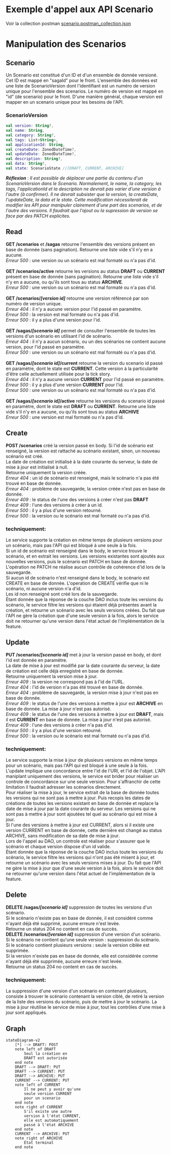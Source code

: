 # Exemple d'appel aux API Scenario

Voir la collection postman [scenario.postman_collection.json](./scenario.postman_collection.json)

# Manipulation des Scenarios

## Scenario
Un Scenario est constitué d'un ID et d'un ensemble de donnée versioné.
Cet ID est mappé en "sagaId" pour le front.
L'ensemble des données est une liste de ScenarioVersion dont l'identifiant est un numéro de version unique pour l'ensemble des scenarios.
Le numéro de version est mappé en "id" (de scenario) pour le front.
D'une manière général, chaque version est mapper en un scenario unique pour les besoins de l'API.

### ScenarioVersion
```Kotlin
val version: String?,
val name: String,
val category: String?,
val tags: List<String>,
val applicationId: String,
val createDate: ZonedDateTime?,
val updateDate: ZonedDateTime?,
val description: String?,
val data: String?,
val state: ScenarioState //[DRAFT, CURRENT, ARCHIVE]
```

***Réflexion*** :
_Il est possible de déplacer une partie du contenu d'un ScenarioVersion dans le Scenario. Normalement, le name, la category, les tags, l'applicationId et la description ne devrait pas varier d'une version à l'autre (à confirmer). Il ne devrait subsister que la version, la createDate, l'updateDate, la data et le state. Cette modification nécessiterait de modifier les API pour manipuler clairement d'une part des scenarios, et de l'autre des versions. Il faudrait que l'ajout ou la supression de version se face par des PATCH explicites._

## Read
**GET /scenarios** et **/sagas** retourne l'ensemble des versions présent en base de donnée (sans pagination). Retourne une liste vide s'il n'y en a aucune.<br>
_Erreur 500_ : une version ou un scénario est mal formaté ou n'a pas d'id.<br>
<br>
**GET /scenarios/active** retourne les versions au status **DRAFT** ou **CURRENT** présent en base de donnée (sans pagination). Retourne une liste vide s'il n'y en a aucune, ou qu'ils sont tous au status **ARCHIVE**.<br>
_Erreur 500_ : une version ou un scénario est mal formaté ou n'a pas d'id.<br>
<br>
**GET /scenarios/_[version id]_** retourne une version référencé par son numéro de version unique.<br>
_Erreur 404_ : il n'y a aucune version pour l'id passé en paramètre.<br>
_Erreur 500_ : la version est mal formaté ou n'a pas d'id.<br>
_Erreur 500_ : il y a plus d'une version pour l'id.<br>
<br>
**GET /sagas/_[scenario id]_** permet de consulter l'ensemble de toutes les versions d'un scénario en utilisant l'id de scénario.<br>
_Erreur 404_ : il n'y a aucun scénario, ou un des scénarios ne contient aucune version, pour l'id passé en paramètre.<br>
_Erreur 500_ : une version ou un scénario est mal formaté ou n'a pas d'id.<br>
<br>
**GET /sagas/_[scenario id]_/current** retourne la version du scenario id passé en paramètre, dont le state est **CURRENT**. Cette version à la particularité d'être celle actuellement utilisée pour la tick story.<br>
_Erreur 404_ : il n'y a aucune version **CURRENT** pour l'id passé en paramètre.<br>
_Erreur 500_ : il y a plus d'une version **CURRENT** pour l'id.<br>
_Erreur 500_ : une version ou un scénario est mal formaté ou n'a pas d'id.<br>
<br>
**GET /sagas/_[scenario id]_/active** retourne les versions du scenario id passé en paramètre, dont le state est **DRAFT** ou **CURRENT**. Retourne une liste vide s'il n'y en a aucune, ou qu'ils sont tous au status **ARCHIVE**<br>
_Erreur 500_ : une version est mal formaté ou n'a pas d'id.<br>


## Create
**POST /scenarios** créé la version passé en body. Si l'id de scénario est renseigné, la version est rattaché au scénario existant, sinon, un nouveau scénario est créé.<br>
La date de création est initialisé à la date courante du serveur, la date de mise à jour est initialisé à null.<br>
Retourne uniquement la version créée.<br>
_Erreur 404_ : un id de scénario est renseigné, mais le scénario n'a pas été trouvé en base de donnée.<br>
_Erreur 404_ : problème de sauvegarde, la version créée n'est pas en base de donnée.<br>
_Erreur 409_ : le status de l'une des versions à créer n'est pas **DRAFT**<br>
_Erreur 409_ : l'une des versions à créer à un id.<br>
_Erreur 500_ : il y a plus d'une version retourné.<br>
_Erreur 500_ : la version ou le scénario est mal formaté ou n'a pas d'id.<br>
### techniquement:
Le service supporte la création en même temps de plusieurs versions pour un scénario, mais pas l'API qui est bloqué à une seule à la fois.<br>
Si un id de scénario est renseigné dans le body, le service trouve le scénario, et en extrait les versions. Les versions existantes sont ajoutés aux nouvelles versions, puis le scénario est PATCH en base de donnée. L'opération ne PATCH ne réalise aucun contrôle de cohérence d'id lors de la sauvegarde.<br>
Si aucun id de scénario n'est renseigné dans le body, le scénario est CREATE en base de donnée. L'operation de CREATE vérifie que ni le scénario, ni aucune version n'a d'id.<br>
Les id non renseigné sont créé lors de la sauvegarde.<br>
Étant donnée que la réponse de la couche DAO inclus toute les versions du scénario, le service filtre les versions qui étaient déjà présentes avant la création, et retourne un scénario avec les seuls versions créées. Du fait que l'API ne gère la création que d'une seule version à la fois, alors le service doit ne retourner qu'une version dans l'état actuel de l'implémentation de la feature.<br>


## Update
**PUT /scenarios/_[scenario id]_** met à jour la version passé en body, et dont l'id est donnée en paramètre.<br>
La date de mise à jour est modifié par la date courante du serveur, la date de création est celle déjà enregistré en base de donnée.<br>
Retourne uniquement la version mise à jour.<br>
_Erreur 409_ : la version ne correspond pas à l'id de l'URL.<br>
_Erreur 404_ : l'id de version n'a pas été trouvé en base de donnée.<br>
_Erreur 404_ : problème de sauvegarde, la version mise à jour n'est pas en base de donnée.<br>
_Erreur 409_ : le status de l'une des versions à mettre à jour est **ARCHIVE** en base de donnée. La mise à jour n'est pas autorisé.<br>
_Erreur 409_ : le status de l'une des versions à mettre à jour est **DRAFT**, mais il est **CURRENT** en base de donnée. La mise à jour n'est pas autorisé.<br>
_Erreur 409_ : l'une des versions à créer n'a pas d'id.<br>
_Erreur 500_ : il y a plus d'une version retourné.<br>
_Erreur 500_ : la version ou le scénario est mal formaté ou n'a pas d'id.<br>
### techniquement:
Le service supporte la mise à jour de plusieurs versions en même temps pour un scénario, mais pas l'API qui est bloqué à une seule à la fois.<br>
L'update implique une concordance entre l'id de l'URI, et l'id de l'objet. L'API maniplant uniquement des versions, le service est brider pour réaliser un controle de concordance sur une seule version. Pour s'affranchir de cette limitation il faudrait adresser les scénarios directement.<br>
Pour réaliser la mise à jour, le service extrait de la base de donnée toutes les versions qui ne sont pas à mettre à jour. Puis recopis les dates de créations de toutes les versions existant en base de donnée et replace la date de mise à jour par la date courante du serveur. Les versions qui ne sont pas à mettre à jour sont ajoutées tel quel au scénario qui est mise à jour.<br>
Si l'une des versions à mettre à jour est CURRENT, alors si il existe une version CURRENT en base de donnée, cette dernière est changé au status ARCHIVE, sans modification de sa date de mise à jour.<br> 
Lors de l'appel au DAO, un controle est réaliser pour s'assurer que le scénario et chaque version dispose d'un id valide.<br>
Étant donnée que la réponse de la couche DAO inclus toute les versions du scénario, le service filtre les versions qui n'ont pas été misent à jour, et retourne un scénario avec les seuls versions mises à jour. Du fait que l'API ne gère la mise à jour que d'une seule version à la fois, alors le service doit ne retourner qu'une version dans l'état actuel de l'implémentation de la feature.<br>


## Delete
**DELETE /sagas/_[scenario id]_** suppression de toutes les versions d'un scénario.<br>
Si le scénario n'existe pas en base de donnée, il est considéré comme n'ayant déjà été supprimé, aucune erreure n'est levée.<br>
Retourne un status 204 no content en cas de succès.<br>
**DELETE /scenarios/_[version id]_** suppression d'une version d'un scénario.<br>
Si le scénario ne contient qu'une seule version : suppression du scénario.<br>
Si le scénario contient plusieurs versions : seule la version ciblée est supprimée.<br>
Si la version n'existe pas en base de donnée, elle est considérée comme n'ayant déjà été supprimée, aucune erreure n'est levée.<br>
Retourne un status 204 no content en cas de succès.<br>
### techniquement:
La suppression d'une version d'un scénario en contenant plusieurs, consiste à trouver le scénario contenant la version ciblé, de retiré la version de la liste des versions du scénario, puis de mettre à jour le scénario. La mise à jour réutilise le service de mise à jour, tout les contrôles d'une mise à jour sont appliqués.<br>


## Graph
```mermaid
stateDiagram-v2
    [*] --> DRAFT: POST
    note left of DRAFT
        Seul la création en
        DRAFT est autorisée
    end note
    DRAFT --> DRAFT: PUT
    DRAFT --> CURRENT: PUT
    DRAFT --> ARCHIVE: PUT
    CURRENT --> CURRENT: PUT
    note left of CURRENT
        Il ne peut y avoir qu'une
        seule version CURRENT 
        pour un scenario
    end note
    note right of CURRENT
        S'il existe une autre 
        version à l'état CURRENT, 
        elle est automatiquement 
        passé à l'état ARCHIVE
    end note
    CURRENT --> ARCHIVE: PUT
    note right of ARCHIVE
        État terminal
    end note
```